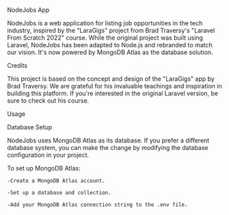 NodeJobs App

NodeJobs is a web application for listing job opportunities in the tech industry, inspired by the "LaraGigs" project from Brad Traversy's "Laravel From Scratch 2022" course. While the original project was built using Laravel, NodeJobs has been adapted to Node.js and rebranded to match our vision. It's now powered by MongoDB Atlas as the database solution.

Credits

This project is based on the concept and design of the "LaraGigs" app by Brad Traversy. We are grateful for his invaluable teachings and inspiration in building this platform. If you're interested in the original Laravel version, be sure to check out his course.

Usage

Database Setup

NodeJobs uses MongoDB Atlas as its database. If you prefer a different database system, you can make the change by modifying the database configuration in your project.

To set up MongoDB Atlas:

    -Create a MongoDB Atlas account.

    -Set up a database and collection.

    -Add your MongoDB Atlas connection string to the .env file.
